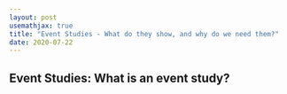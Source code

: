 ```yaml
---
layout: post
usemathjax: true 
title: "Event Studies - What do they show, and why do we need them?"
date: 2020-07-22
---
```


## Event Studies: What is an event study? 



